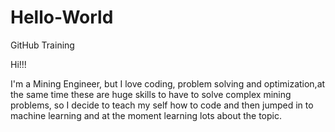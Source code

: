 # Hello-World
GitHub Training

Hi!!!

I'm a Mining Engineer, but I love coding, problem solving and optimization,at the same time these are huge skills to have to solve complex mining problems, so I decide to teach my self how to code and then jumped in to machine learning and at the moment learning lots about the topic.
